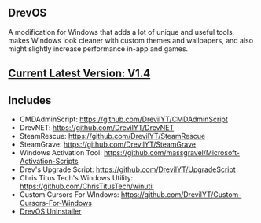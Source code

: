 ## DrevOS
A modification for Windows that adds a lot of unique and useful tools, makes Windows look cleaner with custom themes and wallpapers, and also might slightly increase performance in-app and games.

## [Current Latest Version: V1.4](https://github.com/DrevilYT/DrevOS/releases/tag/v1.4)

## Includes
- CMDAdminScript: https://github.com/DrevilYT/CMDAdminScript
- DrevNET: https://github.com/DrevilYT/DrevNET
- SteamRescue: https://github.com/DrevilYT/SteamRescue
- SteamGrave: https://github.com/DrevilYT/SteamGrave
- Windows Activation Tool: https://github.com/massgravel/Microsoft-Activation-Scripts
- Drev's Upgrade Script: https://github.com/DrevilYT/UpgradeScript 
- Chris Titus Tech's Windows Utility: https://github.com/ChrisTitusTech/winutil
- Custom Cursors For WIndows: https://github.com/DrevilYT/Custom-Cursors-For-Windows
- [DrevOS Uninstaller](https://github.com/DrevilYT/DrevOS/tree/main/uninstall)
